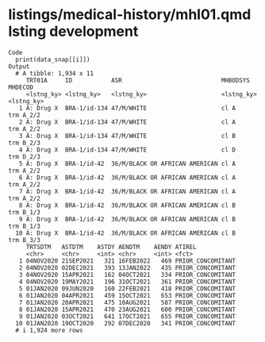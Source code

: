 # listings/medical-history/mhl01.qmd lsting development

    Code
      print(data_snap[[i]])
    Output
      # A tibble: 1,934 x 11
         TRT01A     ID           ASR                            MHBODSYS   MHDECOD   
         <lstng_ky> <lstng_ky>   <lstng_ky>                     <lstng_ky> <lstng_ky>
       1 A: Drug X  BRA-1/id-134 47/M/WHITE                     cl A       trm A_2/2 
       2 A: Drug X  BRA-1/id-134 47/M/WHITE                     cl A       trm A_2/2 
       3 A: Drug X  BRA-1/id-134 47/M/WHITE                     cl B       trm B_2/3 
       4 A: Drug X  BRA-1/id-134 47/M/WHITE                     cl D       trm D_2/3 
       5 A: Drug X  BRA-1/id-42  36/M/BLACK OR AFRICAN AMERICAN cl A       trm A_2/2 
       6 A: Drug X  BRA-1/id-42  36/M/BLACK OR AFRICAN AMERICAN cl A       trm A_2/2 
       7 A: Drug X  BRA-1/id-42  36/M/BLACK OR AFRICAN AMERICAN cl A       trm A_2/2 
       8 A: Drug X  BRA-1/id-42  36/M/BLACK OR AFRICAN AMERICAN cl B       trm B_1/3 
       9 A: Drug X  BRA-1/id-42  36/M/BLACK OR AFRICAN AMERICAN cl B       trm B_1/3 
      10 A: Drug X  BRA-1/id-42  36/M/BLACK OR AFRICAN AMERICAN cl B       trm B_3/3 
         TRTSDTM   ASTDTM    ASTDY AENDTM    AENDY ATIREL           
         <chr>     <chr>     <int> <chr>     <int> <fct>            
       1 04NOV2020 21SEP2021   321 16FEB2022   469 PRIOR_CONCOMITANT
       2 04NOV2020 02DEC2021   393 13JAN2022   435 PRIOR_CONCOMITANT
       3 04NOV2020 15APR2021   162 04OCT2021   334 PRIOR_CONCOMITANT
       4 04NOV2020 19MAY2021   196 31OCT2021   361 PRIOR_CONCOMITANT
       5 01JAN2020 09JUN2020   160 22FEB2021   418 PRIOR_CONCOMITANT
       6 01JAN2020 04APR2021   459 15OCT2021   653 PRIOR_CONCOMITANT
       7 01JAN2020 20APR2021   475 10AUG2021   587 PRIOR_CONCOMITANT
       8 01JAN2020 15APR2021   470 23AUG2021   600 PRIOR_CONCOMITANT
       9 01JAN2020 03OCT2021   641 17OCT2021   655 PRIOR_CONCOMITANT
      10 01JAN2020 19OCT2020   292 07DEC2020   341 PRIOR_CONCOMITANT
      # i 1,924 more rows

